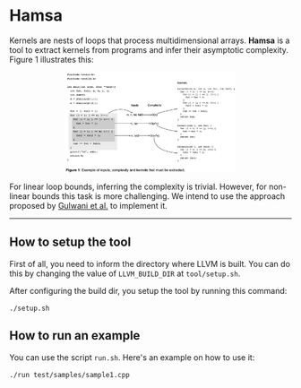 # Hamsa
Kernels are nests of loops that process multidimensional arrays. **Hamsa** is a tool to extract kernels from programs and infer their asymptotic complexity. Figure 1 illustrates this:

<p align="center">
  <img alt="kernels" src="./assets/kernels.png" width="60%" height="auto"/></br>
</p>

For linear loop bounds, inferring the complexity is trivial. However, for non-linear bounds this task is more challenging. We intend to use the approach proposed by [Gulwani et al.](https://www.microsoft.com/en-us/research/wp-content/uploads/2016/12/sas11-bound.pdf) to implement it.

<hr>

## How to setup the tool

First of all, you need to inform the directory where LLVM is built. You can do this by changing the value of `LLVM_BUILD_DIR` at `tool/setup.sh`. 

After configuring the build dir, you setup the tool by running this command:

    ./setup.sh

## How to run an example

You can use the script `run.sh`. Here's an example on how to use it:

    ./run test/samples/sample1.cpp
